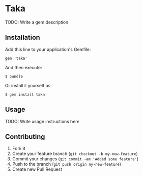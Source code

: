 # Taka

TODO: Write a gem description

## Installation

Add this line to your application's Gemfile:

    gem 'taka'

And then execute:

    $ bundle

Or install it yourself as:

    $ gem install taka

## Usage

TODO: Write usage instructions here

## Contributing

1. Fork it
2. Create your feature branch (`git checkout -b my-new-feature`)
3. Commit your changes (`git commit -am 'Added some feature'`)
4. Push to the branch (`git push origin my-new-feature`)
5. Create new Pull Request
